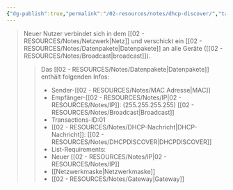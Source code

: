```yaml
---
{"dg-publish":true,"permalink":"/02-resources/notes/dhcp-discover/","tags":["#informatik/netzwerk/protokoll"],"noteIcon":"","updated":"2025-09-10T16:35:10.000+02:00"}
---
```


<style> .container {font-family: sans-serif; text-align: center;} .button-wrapper button {z-index: 1;height: 40px; width: 100px; margin: 10px;padding: 5px;} .excalidraw .App-menu_top .buttonList { display: flex;} .excalidraw-wrapper { height: 800px; margin: 50px; position: relative;} :root[dir="ltr"] .excalidraw .layer-ui__wrapper .zen-mode-transition.App-menu_bottom--transition-left {transform: none;} </style><script src="https://cdn.jsdelivr.net/npm/react@17/umd/react.production.min.js"></script><script src="https://cdn.jsdelivr.net/npm/react-dom@17/umd/react-dom.production.min.js"></script><script type="text/javascript" src="https://cdn.jsdelivr.net/npm/@excalidraw/excalidraw@0/dist/excalidraw.production.min.js"></script><div id="DHCP-Server_2024-08-01_1338.43.excalidraw.md1"></div><script>(function(){const InitialData={"type":"excalidraw","version":2,"source":"https://github.com/zsviczian/obsidian-excalidraw-plugin/releases/tag/2.2.13","elements":[{"type":"image","version":259,"versionNonce":2096931962,"index":"a0","isDeleted":false,"id":"iB8y_Pq7QlRiRLZAnOmhf","fillStyle":"solid","strokeWidth":2,"strokeStyle":"solid","roughness":1,"opacity":100,"angle":0,"x":-632,"y":-235.2421875,"strokeColor":"transparent","backgroundColor":"transparent","width":168,"height":168,"seed":1132098938,"groupIds":[],"frameId":null,"roundness":null,"boundElements":[{"id":"uksAtdhv_GM8o-Au6pjud","type":"arrow"}],"updated":1722513089421,"link":null,"locked":false,"status":"pending","fileId":"f6c1d7e1aa53e7d469b3b7665c3abe5d3bba85f7","scale":[1,1]},{"type":"image","version":105,"versionNonce":527605498,"index":"a1","isDeleted":false,"id":"cK-4fmHNU0F13KmlxjGIl","fillStyle":"solid","strokeWidth":2,"strokeStyle":"solid","roughness":1,"opacity":100,"angle":0,"x":195,"y":-155.2421875,"strokeColor":"transparent","backgroundColor":"transparent","width":151,"height":151,"seed":149073466,"groupIds":[],"frameId":null,"roundness":null,"boundElements":[{"id":"5zmuAWFa_v51DPfujeQO_","type":"arrow"}],"updated":1722513083730,"link":null,"locked":false,"status":"pending","fileId":"6106568153b329ecf3a19bfa6e61ca6e0985de99","scale":[1,1]},{"type":"text","version":63,"versionNonce":1422984762,"index":"a2","isDeleted":false,"id":"P89bmtRc","fillStyle":"solid","strokeWidth":2,"strokeStyle":"solid","roughness":1,"opacity":100,"angle":0,"x":175,"y":-201.2421875,"strokeColor":"#1e1e1e","backgroundColor":"transparent","width":197.7407989501953,"height":25,"seed":176966310,"groupIds":[],"frameId":null,"roundness":null,"boundElements":[],"updated":1722513188188,"link":"[[02 - RESOURCES/Notes/DHCP-Server\|DHCP-Server]]","locked":false,"fontSize":20,"fontFamily":1,"text":"📍[[02 - RESOURCES/Notes/DHCP-Server\|DHCP-Server]]","rawText":"[[02 - RESOURCES/Notes/DHCP-Server\|DHCP-Server]]","textAlign":"left","verticalAlign":"top","containerId":null,"originalText":"📍[[02 - RESOURCES/Notes/DHCP-Server\|DHCP-Server]]","autoResize":true,"lineHeight":1.25},{"type":"text","version":73,"versionNonce":1680526246,"index":"a3","isDeleted":false,"id":"IrLmARam","fillStyle":"solid","strokeWidth":2,"strokeStyle":"solid","roughness":1,"opacity":100,"angle":0,"x":-599,"y":-274.2421875,"strokeColor":"#1e1e1e","backgroundColor":"transparent","width":132.63987731933594,"height":25,"seed":17208486,"groupIds":[],"frameId":null,"roundness":null,"boundElements":[],"updated":1722517223831,"link":null,"locked":false,"fontSize":20,"fontFamily":1,"text":"Neuer Nutzer","rawText":"Neuer Nutzer","textAlign":"left","verticalAlign":"top","containerId":null,"originalText":"Neuer Nutzer","autoResize":true,"lineHeight":1.25},{"type":"image","version":178,"versionNonce":1810189818,"index":"a4","isDeleted":false,"id":"CWq3rY1UdP095_4y57Egb","fillStyle":"solid","strokeWidth":2,"strokeStyle":"solid","roughness":1,"opacity":100,"angle":0,"x":-199,"y":-70.2421875,"strokeColor":"transparent","backgroundColor":"transparent","width":139,"height":139,"seed":50429434,"groupIds":[],"frameId":null,"roundness":null,"boundElements":[{"id":"NGeyxVepMdNJN2uhQvxPN","type":"arrow"},{"id":"euNUMLvrb-7rD4-XhZDcx","type":"arrow"},{"id":"9cUcy47A-V--_hQ7RlaUI","type":"arrow"},{"id":"5zmuAWFa_v51DPfujeQO_","type":"arrow"},{"id":"-FLGZ2hoQ_pRjnd1VwWkm","type":"arrow"},{"id":"uksAtdhv_GM8o-Au6pjud","type":"arrow"}],"updated":1722513089421,"link":null,"locked":false,"status":"pending","fileId":"807d01b91f4ba7b1db9126dac7c50777179382e1","scale":[1,1]},{"type":"image","version":157,"versionNonce":1809055014,"index":"a5","isDeleted":false,"id":"dLFqUlsDhFSTOOIWjZT_H","fillStyle":"solid","strokeWidth":2,"strokeStyle":"solid","roughness":1,"opacity":100,"angle":0,"x":-122.2453597830746,"y":-222.87351228950308,"strokeColor":"transparent","backgroundColor":"transparent","width":82.99999999999999,"height":82.99999999999999,"seed":908541734,"groupIds":[],"frameId":null,"roundness":null,"boundElements":[{"id":"-FLGZ2hoQ_pRjnd1VwWkm","type":"arrow"}],"updated":1722515026324,"link":null,"locked":false,"status":"pending","fileId":"f57648409fb309923cf54a7326bab65de3133a85","scale":[1,1]},{"type":"image","version":104,"versionNonce":138876538,"index":"a6","isDeleted":false,"id":"8NcBFuypBPH0I3IJmCos7","fillStyle":"solid","strokeWidth":2,"strokeStyle":"solid","roughness":1,"opacity":100,"angle":0,"x":-525.5,"y":164.2578125,"strokeColor":"transparent","backgroundColor":"transparent","width":82.99999999999999,"height":82.99999999999999,"seed":632833574,"groupIds":[],"frameId":null,"roundness":null,"boundElements":[{"id":"NGeyxVepMdNJN2uhQvxPN","type":"arrow"}],"updated":1722513070670,"link":null,"locked":false,"status":"pending","fileId":"f57648409fb309923cf54a7326bab65de3133a85","scale":[1,1]},{"type":"image","version":93,"versionNonce":377471418,"index":"a7","isDeleted":false,"id":"vCrDCOa-u3uKoW_DR9e1A","fillStyle":"solid","strokeWidth":2,"strokeStyle":"solid","roughness":1,"opacity":100,"angle":0,"x":-129.5,"y":225.2578125,"strokeColor":"transparent","backgroundColor":"transparent","width":82.99999999999999,"height":82.99999999999999,"seed":1538956346,"groupIds":[],"frameId":null,"roundness":null,"boundElements":[{"id":"euNUMLvrb-7rD4-XhZDcx","type":"arrow"}],"updated":1722513076022,"link":null,"locked":false,"status":"pending","fileId":"f57648409fb309923cf54a7326bab65de3133a85","scale":[1,1]},{"type":"image","version":119,"versionNonce":997238202,"index":"a8","isDeleted":false,"id":"vLrgjTWyhtxiRv_Zjq1bO","fillStyle":"solid","strokeWidth":2,"strokeStyle":"solid","roughness":1,"opacity":100,"angle":0,"x":144.5,"y":203.2578125,"strokeColor":"transparent","backgroundColor":"transparent","width":82.99999999999999,"height":82.99999999999999,"seed":1616126502,"groupIds":[],"frameId":null,"roundness":null,"boundElements":[{"id":"9cUcy47A-V--_hQ7RlaUI","type":"arrow"}],"updated":1722513080730,"link":null,"locked":false,"status":"pending","fileId":"f57648409fb309923cf54a7326bab65de3133a85","scale":[1,1]},{"type":"text","version":100,"versionNonce":969344742,"index":"a9","isDeleted":false,"id":"6qvmTUVu","fillStyle":"solid","strokeWidth":2,"strokeStyle":"solid","roughness":1,"opacity":100,"angle":0,"x":-122.2453597830746,"y":-279.8735122895031,"strokeColor":"#1e1e1e","backgroundColor":"transparent","width":95.69992065429688,"height":25,"seed":303215910,"groupIds":[],"frameId":null,"roundness":null,"boundElements":[],"updated":1722515026325,"link":null,"locked":false,"fontSize":20,"fontFamily":1,"text":"Nutzer 01","rawText":"Nutzer 01","textAlign":"left","verticalAlign":"top","containerId":null,"originalText":"Nutzer 01","autoResize":true,"lineHeight":1.25},{"type":"text","version":78,"versionNonce":1386758950,"index":"aA","isDeleted":false,"id":"DkkQDTfN","fillStyle":"solid","strokeWidth":2,"strokeStyle":"solid","roughness":1,"opacity":100,"angle":0,"x":-528.8499603271484,"y":117.2578125,"strokeColor":"#1e1e1e","backgroundColor":"transparent","width":105.27992248535156,"height":25,"seed":1976008442,"groupIds":[],"frameId":null,"roundness":null,"boundElements":[],"updated":1722513044272,"link":null,"locked":false,"fontSize":20,"fontFamily":1,"text":"Nutzer 02","rawText":"Nutzer 02","textAlign":"left","verticalAlign":"top","containerId":null,"originalText":"Nutzer 02","autoResize":true,"lineHeight":1.25},{"type":"text","version":66,"versionNonce":1404975782,"index":"aB","isDeleted":false,"id":"QTGyjCTv","fillStyle":"solid","strokeWidth":2,"strokeStyle":"solid","roughness":1,"opacity":100,"angle":0,"x":-137.84996032714844,"y":187.2578125,"strokeColor":"#1e1e1e","backgroundColor":"transparent","width":104.27992248535156,"height":25,"seed":1532449978,"groupIds":[],"frameId":null,"roundness":null,"boundElements":[],"updated":1722513042520,"link":null,"locked":false,"fontSize":20,"fontFamily":1,"text":"Nutzer 03","rawText":"Nutzer 03","textAlign":"left","verticalAlign":"top","containerId":null,"originalText":"Nutzer 03","autoResize":true,"lineHeight":1.25},{"type":"text","version":73,"versionNonce":476863270,"index":"aC","isDeleted":false,"id":"CmtG39KA","fillStyle":"solid","strokeWidth":2,"strokeStyle":"solid","roughness":1,"opacity":100,"angle":0,"x":137.15003967285156,"y":163.2578125,"strokeColor":"#1e1e1e","backgroundColor":"transparent","width":103.27992248535156,"height":25,"seed":1429350330,"groupIds":[],"frameId":null,"roundness":null,"boundElements":[],"updated":1722513040769,"link":null,"locked":false,"fontSize":20,"fontFamily":1,"text":"Nutzer 04","rawText":"Nutzer 04","textAlign":"left","verticalAlign":"top","containerId":null,"originalText":"Nutzer 04","autoResize":true,"lineHeight":1.25},{"type":"arrow","version":136,"versionNonce":123880166,"index":"aE","isDeleted":false,"id":"NGeyxVepMdNJN2uhQvxPN","fillStyle":"solid","strokeWidth":2,"strokeStyle":"solid","roughness":1,"opacity":100,"angle":0,"x":-437,"y":187.7578125,"strokeColor":"#1e1e1e","backgroundColor":"transparent","width":223,"height":146,"seed":2006261690,"groupIds":[],"frameId":null,"roundness":{"type":2},"boundElements":[],"updated":1722517045059,"link":null,"locked":false,"startBinding":{"elementId":"8NcBFuypBPH0I3IJmCos7","focus":0.18597969112221244,"gap":5.5},"endBinding":{"elementId":"CWq3rY1UdP095_4y57Egb","focus":0.11150104306798464,"gap":15},"lastCommittedPoint":null,"startArrowhead":null,"endArrowhead":null,"points":[[0,0],[223,-146]]},{"type":"arrow","version":139,"versionNonce":1185890662,"index":"aF","isDeleted":false,"id":"euNUMLvrb-7rD4-XhZDcx","fillStyle":"solid","strokeWidth":2,"strokeStyle":"solid","roughness":1,"opacity":100,"angle":0,"x":-99,"y":228.7578125,"strokeColor":"#1e1e1e","backgroundColor":"transparent","width":29,"height":144,"seed":2114269370,"groupIds":[],"frameId":null,"roundness":{"type":2},"boundElements":[],"updated":1722517045059,"link":null,"locked":false,"startBinding":{"elementId":"vCrDCOa-u3uKoW_DR9e1A","focus":-0.06713559440072431,"gap":1},"endBinding":{"elementId":"CWq3rY1UdP095_4y57Egb","focus":0.1882563313511041,"gap":16},"lastCommittedPoint":null,"startArrowhead":null,"endArrowhead":null,"points":[[0,0],[-29,-144]]},{"type":"arrow","version":143,"versionNonce":816750566,"index":"aG","isDeleted":false,"id":"9cUcy47A-V--_hQ7RlaUI","fillStyle":"solid","strokeWidth":2,"strokeStyle":"solid","roughness":1,"opacity":100,"angle":0,"x":143,"y":212.7578125,"strokeColor":"#1e1e1e","backgroundColor":"transparent","width":195,"height":167,"seed":1459528698,"groupIds":[],"frameId":null,"roundness":{"type":2},"boundElements":[],"updated":1722517045059,"link":null,"locked":false,"startBinding":{"elementId":"vLrgjTWyhtxiRv_Zjq1bO","focus":-0.06263728948944952,"gap":1.5},"endBinding":{"elementId":"CWq3rY1UdP095_4y57Egb","focus":-0.15402043006478794,"gap":8},"lastCommittedPoint":null,"startArrowhead":null,"endArrowhead":null,"points":[[0,0],[-195,-167]]},{"type":"arrow","version":147,"versionNonce":1145593446,"index":"aH","isDeleted":false,"id":"5zmuAWFa_v51DPfujeQO_","fillStyle":"solid","strokeWidth":2,"strokeStyle":"solid","roughness":1,"opacity":100,"angle":0,"x":176,"y":-33.2421875,"strokeColor":"#1e1e1e","backgroundColor":"transparent","width":217,"height":34,"seed":1969883130,"groupIds":[],"frameId":null,"roundness":{"type":2},"boundElements":[],"updated":1722517045059,"link":null,"locked":false,"startBinding":{"elementId":"cK-4fmHNU0F13KmlxjGIl","focus":-0.36291918419039076,"gap":19},"endBinding":{"elementId":"CWq3rY1UdP095_4y57Egb","focus":0.1911490727736536,"gap":19},"lastCommittedPoint":null,"startArrowhead":null,"endArrowhead":null,"points":[[0,0],[-217,34]]},{"type":"arrow","version":281,"versionNonce":1717861606,"index":"aI","isDeleted":false,"id":"-FLGZ2hoQ_pRjnd1VwWkm","fillStyle":"solid","strokeWidth":2,"strokeStyle":"solid","roughness":1,"opacity":100,"angle":0,"x":-96.0450068876699,"y":-129.87351228950308,"strokeColor":"#1e1e1e","backgroundColor":"transparent","width":31.22600486613257,"height":46.63132478950308,"seed":298289466,"groupIds":[],"frameId":null,"roundness":{"type":2},"boundElements":[],"updated":1722517045059,"link":null,"locked":false,"startBinding":{"elementId":"dLFqUlsDhFSTOOIWjZT_H","focus":-0.2769032844036874,"gap":10},"endBinding":{"elementId":"CWq3rY1UdP095_4y57Egb","focus":-0.45687787119701834,"gap":13},"lastCommittedPoint":null,"startArrowhead":null,"endArrowhead":null,"points":[[0,0],[-31.22600486613257,46.63132478950308]]},{"type":"arrow","version":212,"versionNonce":2040925626,"index":"aJ","isDeleted":false,"id":"uksAtdhv_GM8o-Au6pjud","fillStyle":"solid","strokeWidth":2,"strokeStyle":"solid","roughness":1,"opacity":100,"angle":0,"x":-447.3792748256022,"y":-66.55256929264252,"strokeColor":"#1e1e1e","backgroundColor":"transparent","width":232.37927482560218,"height":39.31038179264252,"seed":1274768698,"groupIds":[],"frameId":null,"roundness":{"type":2},"boundElements":[],"updated":1722518323397,"link":null,"locked":false,"startBinding":{"elementId":"iB8y_Pq7QlRiRLZAnOmhf","focus":0.6890158783665021,"gap":16.62072517439782},"endBinding":{"elementId":"CWq3rY1UdP095_4y57Egb","focus":0.14812780831107009,"gap":16},"lastCommittedPoint":null,"startArrowhead":null,"endArrowhead":"arrow","points":[[0,0],[232.37927482560218,39.31038179264252]]},{"type":"text","version":55,"versionNonce":1869145190,"index":"aK","isDeleted":false,"id":"l03VmWWV","fillStyle":"solid","strokeWidth":2,"strokeStyle":"solid","roughness":1,"opacity":100,"angle":0,"x":-153,"y":-63.2421875,"strokeColor":"#1e1e1e","backgroundColor":"transparent","width":135.04086303710938,"height":25,"seed":1564685050,"groupIds":[],"frameId":null,"roundness":null,"boundElements":[],"updated":1722513165462,"link":"[[02 - RESOURCES/Notes/Switch\|Switch]]","locked":false,"fontSize":20,"fontFamily":1,"text":"📍[[02 - RESOURCES/Notes/Switch\|Switch]]","rawText":"[[02 - RESOURCES/Notes/Switch\|Switch]]","textAlign":"left","verticalAlign":"top","containerId":null,"originalText":"📍[[02 - RESOURCES/Notes/Switch\|Switch]]","autoResize":true,"lineHeight":1.25},{"type":"text","version":126,"versionNonce":927133306,"index":"aL","isDeleted":false,"id":"v4A7Cd1l","fillStyle":"solid","strokeWidth":2,"strokeStyle":"solid","roughness":1,"opacity":100,"angle":0,"x":-251.66706105377295,"y":-431.03428544990453,"strokeColor":"#1e1e1e","backgroundColor":"transparent","width":255.4639892578125,"height":72.57691325816776,"seed":1065496506,"groupIds":[],"frameId":null,"roundness":null,"boundElements":[],"updated":1722515059070,"link":null,"locked":false,"fontSize":58.06153060653421,"fontFamily":8,"text":"Discover","rawText":"Discover","textAlign":"left","verticalAlign":"top","containerId":null,"originalText":"Discover","autoResize":true,"lineHeight":1.25},{"type":"rectangle","version":683,"versionNonce":1784885498,"index":"aN","isDeleted":false,"id":"UwWHCHFQ_dLJxyz4O79xc","fillStyle":"solid","strokeWidth":2,"strokeStyle":"solid","roughness":1,"opacity":100,"angle":0.3318004672896766,"x":-415.1200941696177,"y":-261.376009811146,"strokeColor":"#1e1e1e","backgroundColor":"transparent","width":197.98919915175333,"height":183,"seed":1282968422,"groupIds":[],"frameId":null,"roundness":{"type":3},"boundElements":[{"type":"text","id":"6sCliHOi"},{"id":"uksAtdhv_GM8o-Au6pjud","type":"arrow"}],"updated":1722516620004,"link":null,"locked":false},{"type":"text","version":552,"versionNonce":207687610,"index":"aNG","isDeleted":false,"id":"6sCliHOi","fillStyle":"solid","strokeWidth":2,"strokeStyle":"solid","roughness":1,"opacity":100,"angle":0.3318004672896766,"x":-404.59740316307693,"y":-256.27600981114597,"strokeColor":"#1e1e1e","backgroundColor":"transparent","width":176.94381713867188,"height":172.8,"seed":40905018,"groupIds":[],"frameId":null,"roundness":null,"boundElements":[],"updated":1722516516054,"link":"[[02 - RESOURCES/Notes/MAC Adresse\|MAC Adresse]]","locked":false,"fontSize":16,"fontFamily":6,"text":"📍C-[[MAC\|MAC]]:xxx\nZiel-[[02 - RESOURCES/Notes/IP\|IP]]:[[02 - RESOURCES/Notes/Broadcast\|Broadcast]]\nTransactions-ID:01\n[[DHCP\|DHCP]]-Msg:'Discover'\nList-Requirements:\n- New [[02 - RESOURCES/Notes/IP\|IP]]\n- [[02 - RESOURCES/Notes/Subnetzmaske\|Subnetzmaske]]\n- [[02 - RESOURCES/Notes/Gateway\|Gateway]]","rawText":"C-[[02 - RESOURCES/Notes/MAC Adresse\|MAC]]:xxx\nZiel-[[02 - RESOURCES/Notes/IP\|IP]]:[[02 - RESOURCES/Notes/Broadcast\|Broadcast]]\nTransactions-ID:01\n[[DHCP\|DHCP]]-Msg:'Discover'\nList-Requirements:\n- New [[02 - RESOURCES/Notes/IP\|IP]]\n- [[Netzwerkmaske\|Subnetzmaske]]\n- [[02 - RESOURCES/Notes/Gateway\|Gateway]]","textAlign":"center","verticalAlign":"middle","containerId":"UwWHCHFQ_dLJxyz4O79xc","originalText":"📍C-[[MAC\|MAC]]:xxx\nZiel-[[02 - RESOURCES/Notes/IP\|IP]]:[[02 - RESOURCES/Notes/Broadcast\|Broadcast]]\nTransactions-ID:01\n[[DHCP\|DHCP]]-Msg:'Discover'\nList-Requirements:\n- New [[02 - RESOURCES/Notes/IP\|IP]]\n- [[02 - RESOURCES/Notes/Subnetzmaske\|Subnetzmaske]]\n- [[02 - RESOURCES/Notes/Gateway\|Gateway]]","autoResize":true,"lineHeight":1.35}],"appState":{"theme":"dark","viewBackgroundColor":"#ffffff","currentItemStrokeColor":"#1e1e1e","currentItemBackgroundColor":"transparent","currentItemFillStyle":"solid","currentItemStrokeWidth":2,"currentItemStrokeStyle":"solid","currentItemRoughness":1,"currentItemOpacity":100,"currentItemFontFamily":6,"currentItemFontSize":16,"currentItemTextAlign":"left","currentItemStartArrowhead":null,"currentItemEndArrowhead":null,"scrollX":844.2129338582356,"scrollY":458.6864135582855,"zoom":{"value":1},"currentItemRoundness":"round","gridSize":null,"gridColor":{"Bold":"#C9C9C9FF","Regular":"#EDEDEDFF"},"currentStrokeOptions":null,"previousGridSize":null,"frameRendering":{"enabled":true,"clip":true,"name":true,"outline":true},"objectsSnapModeEnabled":false},"files":{}};InitialData.scrollToContent=true;App=()=>{const e=React.useRef(null),t=React.useRef(null),[n,i]=React.useState({width:void 0,height:void 0});return React.useEffect(()=>{i({width:t.current.getBoundingClientRect().width,height:t.current.getBoundingClientRect().height});const e=()=>{i({width:t.current.getBoundingClientRect().width,height:t.current.getBoundingClientRect().height})};return window.addEventListener("resize",e),()=>window.removeEventListener("resize",e)},[t]),React.createElement(React.Fragment,null,React.createElement("div",{className:"excalidraw-wrapper",ref:t},React.createElement(ExcalidrawLib.Excalidraw,{ref:e,width:n.width,height:n.height,initialData:InitialData,viewModeEnabled:!0,zenModeEnabled:!0,gridModeEnabled:!1})))},excalidrawWrapper=document.getElementById("DHCP-Server_2024-08-01_1338.43.excalidraw.md1");ReactDOM.render(React.createElement(App),excalidrawWrapper);})();</script>

>Neuer Nutzer verbindet sich in dem [[02 - RESOURCES/Notes/Netzwerk\|Netz]] und verschickt ein [[02 - RESOURCES/Notes/Datenpakete\|Datenpakete]] an alle Geräte ([[02 - RESOURCES/Notes/Broadcast\|broadcast]]).
>
>>Das [[02 - RESOURCES/Notes/Datenpakete\|Datenpakete]] enthält folgenden Infos:
>>- Sender-[[02 - RESOURCES/Notes/MAC Adresse\|MAC]]
>>- Empfänger-[[02 - RESOURCES/Notes/IP\|02 - RESOURCES/Notes/IP]]: (255.255.255.255) [[02 - RESOURCES/Notes/Broadcast\|Broadcast]] 
>>- Transactions-ID:01
>>- [[02 - RESOURCES/Notes/DHCP-Nachricht\|DHCP-Nachricht]]: [[02 - RESOURCES/Notes/DHCPDISCOVER\|DHCPDISCOVER]]
>>- List-Requirements:
>>	- Neuer [[02 - RESOURCES/Notes/IP\|02 - RESOURCES/Notes/IP]]
>>	- [[Netzwerkmaske\|Netzwerkmaske]]
>>	- [[02 - RESOURCES/Notes/Gateway\|Gateway]]
